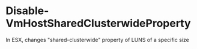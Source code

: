 # Disable-VmHostSharedClusterwideProperty
In ESX, changes "shared-clusterwide" property of LUNS of a specific size
